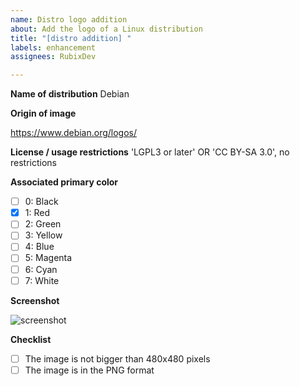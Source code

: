 ```yaml
---
name: Distro logo addition
about: Add the logo of a Linux distribution
title: "[distro addition] "
labels: enhancement
assignees: RubixDev

---
```


<!-- This template uses "Debian" as an example, replace the contents of every section with your requested distribution accordingly -->

**Name of distribution**
Debian

**Origin of image**
<!-- Please try to avoid direct links to files, but search overview sites like this: -->
https://www.debian.org/logos/

**License / usage restrictions**
'LGPL3 or later' OR 'CC BY-SA 3.0', no restrictions

**Associated primary color**
<!-- Please only tick one option -->
- [ ] 0: Black
- [X] 1: Red
- [ ] 2: Green
- [ ] 3: Yellow
- [ ] 4: Blue
- [ ] 5: Magenta
- [ ] 6: Cyan
- [ ] 7: White

**Screenshot**
<!-- Run `pixfetch` with the default config on the targeted OS -->
![screenshot](https://user-images.githubusercontent.com/35602040/174960179-924e6423-a7e1-4f9d-9cee-197d1a5a2724.png)

**Checklist**
- [ ] The image is not bigger than 480x480 pixels
- [ ] The image is in the PNG format
